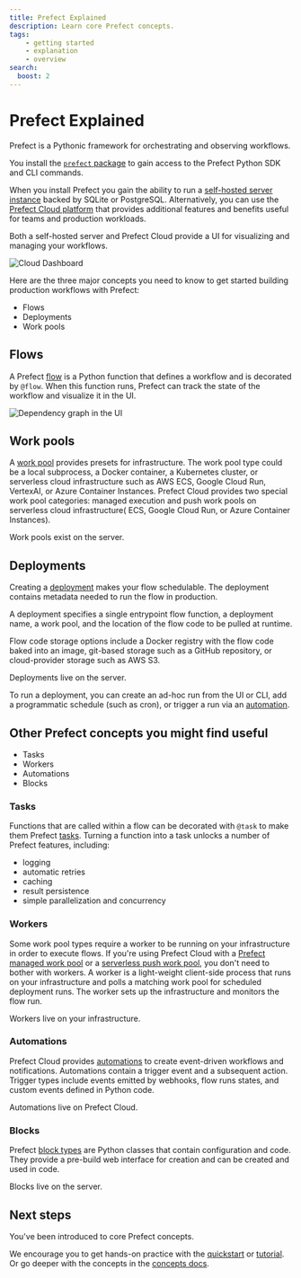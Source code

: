 ```yaml
---
title: Prefect Explained
description: Learn core Prefect concepts.
tags:
    - getting started
    - explanation
    - overview
search:
  boost: 2
---
```


# Prefect Explained

Prefect is a Pythonic framework for orchestrating and observing workflows.

You install the [`prefect` package](/getting-started/installation/) to gain access to the Prefect Python SDK and CLI commands.

When you install Prefect you gain the ability to run a [self-hosted server instance](/guides/host/) backed by SQLite or PostgreSQL.
Alternatively, you can use the [Prefect Cloud platform](/cloud/) that provides additional features and benefits useful for teams and production workloads.

Both a self-hosted server and Prefect Cloud provide a UI for visualizing and managing your workflows.

![Cloud Dashboard](/img/ui/cloud-dashboard.png)

Here are the three major concepts you need to know to get started building production workflows with Prefect:

- Flows
- Deployments
- Work pools

## Flows

A Prefect [flow](/concepts/flows/) is a Python function that defines a workflow and is decorated by `@flow`.
When this function runs, Prefect can track the state of the workflow and visualize it in the UI.

![Dependency graph in the UI](/img/ui/dependency-graph.png)

## Work pools

A [work pool](/concepts/work-pools/) provides presets for infrastructure.
The work pool type could be a local subprocess, a Docker container, a Kubernetes cluster, or serverless cloud infrastructure such as AWS ECS, Google Cloud Run, VertexAI, or Azure Container Instances.
Prefect Cloud provides two special work pool categories: managed execution and push work pools on serverless cloud infrastructure( ECS, Google Cloud Run, or Azure Container Instances).

Work pools exist on the server.

## Deployments

Creating a [deployment](/concepts/deployments/) makes your flow schedulable. The deployment contains metadata needed to run the flow in production.

A deployment specifies a single entrypoint flow function, a deployment name, a work pool, and the location of the flow code to be pulled at runtime.

Flow code storage options include a Docker registry with the flow code baked into an image, git-based storage such as a GitHub repository, or cloud-provider storage such as AWS S3.

Deployments live on the server.

To run a deployment, you can create an ad-hoc run from the UI or CLI, add a programmatic schedule (such as cron), or trigger a run via an [automation](#automations).

## Other Prefect concepts you might find useful

- Tasks
- Workers
- Automations
- Blocks

### Tasks

Functions that are called within a flow can be decorated with `@task` to make them Prefect [tasks](/concepts/tasks/).
Turning a function into a task unlocks a number of Prefect features, including:

- logging
- automatic retries
- caching
- result persistence
- simple parallelization and concurrency

### Workers

Some work pool types require a worker to be running on your infrastructure in order to execute flows.
If you're using Prefect Cloud with a [Prefect managed work pool](/guides/managed-execution/) or a [serverless push work pool](/guides/deployment/push-work-pools/), you don't need to bother with workers.
A worker is a light-weight client-side process that runs on your infrastructure and polls a matching work pool for scheduled deployment runs.
The worker sets up the infrastructure and monitors the flow run.

Workers live on your infrastructure.

### Automations

Prefect Cloud provides [automations](/concepts/automations/) to create event-driven workflows and notifications.
Automations contain a trigger event and a subsequent action.
Trigger types include events emitted by webhooks, flow runs states, and custom events defined in Python code.

Automations live on Prefect Cloud.

### Blocks

Prefect [block types](/concepts/blocks/) are Python classes that contain configuration and code.
They provide a pre-build web interface for creation and can be created and used in code.

Blocks live on the server.

## Next steps

You've been introduced to core Prefect concepts.

We encourage you to get hands-on practice with the [quickstart](/getting-started/quickstart/) or [tutorial](/tutorial/).
Or go deeper with the concepts in the [concepts docs](/concepts/).
